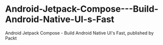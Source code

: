 # Android-Jetpack-Compose---Build-Android-Native-UI-s-Fast
Android Jetpack Compose - Build Android Native UI's Fast, published by Packt
